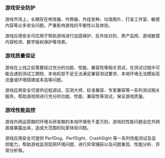 ### 游戏安全防护
游戏市场上，长期存在修改器、作弊器、外挂变种、垃圾图片、打金工作室、敏感内容等众多安全问题，严重影响游戏的平衡性以及体验。

游戏应用安全可应用于帮助游戏进行加固保护、反外挂对抗、黑产监控、游戏敏感内容检测、数字版权保护等场景。

### 游戏质量保证
游戏在上线之前需要经过充分的功能、性能、兼容性等相关测试，在测试过程中可能会遇到测试工期短、本地机型不足无法满足兼容测试要求、本地环境无法模拟高流量或环境搭建成本高等问题，

游戏应用安全可提供远程调试、压测大师、标准兼容、专家兼容等一系列测试相关服务，帮助游戏侧进行充分的功能、性能、兼容性等测试，保证游戏质量。

### 游戏性能监控
游戏外网运营期的环境与研发期的本地环境有千差万别，游戏的性能问题会在外网直接暴露出来，造成大范围的玩家体验问题。

游戏应用安全可提供 PerfDog、PerfSight、CrashSight 等一系列性能测试及监控能力，帮助游戏监测现网环境问题、进行异常捕获以及问题重现、性能分析、异常分析等。
